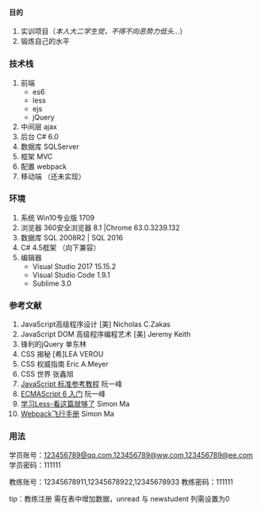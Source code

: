 #### 目的
1. 实训项目（*本人大二学生党，不得不向恶势力低头...*）
2. 锻炼自己的水平

### 技术栈
1. 前端 
    - es6 
    - less
    - ejs
    - jQuery
2. 中间层 ajax
3. 后台 C# 6.0 
4. 数据库 SQLServer 
5. 框架 MVC
6. 配置 webpack
7. 移动端 （还未实现）

### 环境
1. 系统 Win10专业版 1709
2. 浏览器 360安全浏览器 8.1 |Chrome 63.0.3239.132
3. 数据库 SQL 2008R2 | SQL 2016
4. C# 4.5框架 （向下兼容）
5. 编辑器 
    - Visual Studio 2017 15.15.2 
    - Visual Studio Code 1.9.1
    - Sublime 3.0

### 参考文献
1. JavaScript高级程序设计             [美] Nicholas C.Zakas
2. JavaScript DOM 高级程序编程艺术    [美] Jeremy Keith
3. 锋利的jQuery                        单东林
4. CSS 揭秘                           [希]LEA VEROU
5. CSS 权威指南                        Eric A.Meyer 
6. CSS 世界                           张鑫旭
7. [JavaScript 标准参考教程](http://javascript.ruanyifeng.com/)            阮一峰
8. [ECMAScript 6 入门](http://es6.ruanyifeng.com/)  阮一峰
9. [学习Less-看这篇就够了](https://tomotoes.com/posts/11b92833/)              Simon Ma
10. [Webpack飞行手册](https://tomotoes.com/posts/4d6f8cc5/)                   Simon Ma

### 用法

学员账号：123456789@qq.com,123456789@ww.com,123456789@ee.com
学员密码：111111

教练账号：12345678911,12345678922,12345678933
教练密码：111111

tip：教练注册 需在表中增加数据，unread 与 newstudent 列需设置为0
